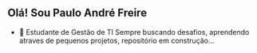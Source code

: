 ## Olá! Sou Paulo André Freire

- 🌱 Estudante de Gestão de TI
Sempre buscando desafios, aprendendo atraves de pequenos projetos, repositório em construção...

